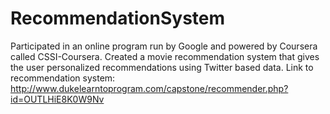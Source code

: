 # RecommendationSystem
Participated in an online program run by Google and powered by Coursera called CSSI-Coursera.
Created a movie recommendation system that gives the user personalized recommendations using Twitter based data.
Link to recommendation system: http://www.dukelearntoprogram.com/capstone/recommender.php?id=OUTLHiE8K0W9Nv
